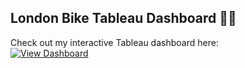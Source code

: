 ## London Bike Tableau Dashboard 🚴‍♂️

Check out my interactive Tableau dashboard here:  
[![View Dashboard](https://img.shields.io/badge/View-Dashboard-blue)](https://public.tableau.com/views/LondonBikeDashboard_17425089943430/Dashboard1?:language=en-GB&:sid=&:redirect=auth&:display_count=n&:origin=viz_share_link)
